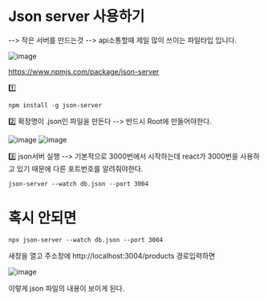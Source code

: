 # Json server 사용하기
--> 작은 서버를 만드는것 --> api소통할때 제일 많이 쓰이는 파일타입 입니다.

![image](https://github.com/hyunju960429/React/assets/145514544/822ca97d-a2ea-4566-9dca-a70c5210e109)

https://www.npmjs.com/package/json-server




1️⃣
```
npm install -g json-server
```


2️⃣ 확장명이 .json인 파일을 만든다 --> 반드시 Root에 만들어야한다.

![image](https://github.com/hyunju960429/React/assets/145514544/82ba926d-4285-4f07-8aff-38b9ff86fccb)
![image](https://github.com/hyunju960429/React/assets/145514544/da0fc7b8-0826-4c11-8abc-e5cab7f8ed88)

3️⃣ json서버 실행 --> 기본적으로 3000번에서 시작하는데 react가 3000번을 사용하고 있기 때문에 다른 포트번호를 알려줘야한다.

```
json-server --watch db.json --port 3004
```

# 혹시 안되면

```
npx json-server --watch db.json --port 3004
```


새창을 열고 주소창에 http://localhost:3004/products 경로입력하면

![image](https://github.com/hyunju960429/React/assets/145514544/7c9ed0d7-d5af-4054-a29d-1a304ffa544c)

이렇게 json 파일의 내용이 보이게 된다.
